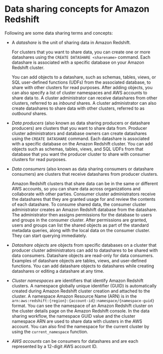 # Data sharing concepts for Amazon Redshift<a name="concepts"></a>

Following are some data sharing terms and concepts:
+ A *datashare* is the unit of sharing data in Amazon Redshift\. 

  For clusters that you want to share data, you can create one or more datashares using the `CREATE DATASHARE <sharename>` command\. Each datashare is associated with a specific database on your Amazon Redshift cluster\. 

  You can add objects to a datashare, such as schemas, tables, views, or SQL user\-defined functions \(UDFs\) from the associated database, to share with other clusters for read purposes\. After adding objects, you can also specify a list of cluster namespaces and AWS accounts to share data to\. A cluster administrator can receive datashares from other clusters, referred to as *inbound* shares\. A cluster administrator can also create datashares to share data with other clusters, referred to as *outbound* shares\. 
+ *Data producers* \(also known as data sharing producers or datashare producers\) are clusters that you want to share data from\. Producer cluster administrators and database owners can create datashares using the `CREATE DATASHARE` command\. Each datashare is associated with a specific database on the Amazon Redshift cluster\. You can add objects such as schemas, tables, views, and SQL UDFs from that database that you want the producer cluster to share with consumer clusters for read purposes\.
+ *Data consumers* \(also known as data sharing consumers or datashare consumers\) are clusters that receive datashares from producer clusters\. 

  Amazon Redshift clusters that share data can be in the same or different AWS accounts, so you can share data across organizations and collaborate with other parties\. Consumer cluster administrators receive the datashares that they are granted usage for and review the contents of each datashare\. To consume shared data, the consumer cluster administrator creates an Amazon Redshift database from the datashare\. The administrator then assigns permissions for the database to users and groups in the consumer cluster\. After permissions are granted, users and groups can list the shared objects as part of the standard metadata queries, along with the local data on the consumer cluster\. They can start querying immediately\.
+ *Datashare objects* are objects from specific databases on a cluster that producer cluster administrators can add to datashares to be shared with data consumers\. Datashare objects are read\-only for data consumers\. Examples of datashare objects are tables, views, and user\-defined functions\. You can add datashare objects to datashares while creating datashares or editing a datashare at any time\.
+ *Cluster namespaces* are identifiers that identify Amazon Redshift clusters\. A namespace globally unique identifier \(GUID\) is automatically created during Amazon Redshift cluster creation and attached to the cluster\. A namespace Amazon Resource Name \(ARN\) is in the `arn:aws:redshift:{region}:{account-id}:namespace/{namespace-guid}` format\. You can see the namespace of an Amazon Redshift cluster on the cluster details page on the Amazon Redshift console\. In the data sharing workflow, the namespace GUID value and the cluster namespace ARN are used to share data with clusters in the AWS account\. You can also find the namespace for the current cluster by using the `current_namespace` function\.
+ *AWS accounts* can be consumers for datashares and are each represented by a 12\-digit AWS account ID\.